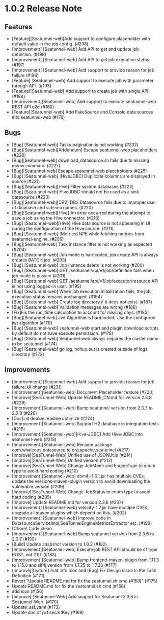 # 1.0.2 Release Note

## Features

- [Feature][Seatunnel-web]Add support to configure placeholder with default value in the job config. (#208)
- [Improvement] [Seatunnel-web] Add API to get and update job definition. (#198)
- [Improvement] [Seatunnel-web] Add API to get job execution status. (#197)
- [Improvement] [Seatunnel-web] Add support to provide reason for job failure (#196)
- [Feature] [Seatunnel-web] Add support to execute job with parameter through API. (#193)
- [Feature][Seatunnel-web] Add support to create job with single API. (#184)
- [Improvement][Seatunnel-web] Add support to execute seatunnel-web REST API e2e (#180)
- [Feature][Seatunnel-web] Add FakeSource and Console data sources into seatunnel-web (#176)

## Bugs
- [Bug] [Seatunnel-web] Tasks pagination is not working (#232)
- [Bug][Seatunnel-web][Addendum] Escape seatunnel-web placeholders (#228)
- [Bug][Seatunnel-web] download_datasource.sh fails due to missing mvnw command (#227)
- [Bug][Seatunnel-web] Escape seatunnel-web placeholders (#225)
- [Bug] [Seatunnel-web] [HiveJDBC] Duplicate columns are displayed in source (#221)
- [Bug][Seatunnel-web][Hive] Filter system databases (#222)
- [Bug] [Seatunnel-web] HiveJDBC should not be used as a sink datasource (#223)
- [Bug][Seatunnel-web][DB2] DB2 Datasource fails due to improper use of database and schema names. (#220)
- [Bug][Seatunnel-web][Hive] An error occurred during the attempt to save a job using the Hive connector. (#216)
- [Bug] [Seatunnel-web][Hive] Hive data source is not appearing in UI during the configuration of the Hive source. (#211)
- [Bug] [Seatunnel-web] [Metrics] NPE while fetching metrics from seatunnel-engine. (#206)
- [Bug][Seatunnel-web] Task instance filter is not working as expected (#204)
- [Bug] [Seatunnel-web] Job mode is hardcoded, job create API is always creates BATCH job. (#203)
- [Bug] [Seatunnel-web] Job instance delete is not working (#200)
- [Bug] [Seatunnel-web] GET /seatunnel/api/v1/job/definition fails when job mode is passed (#201)
- [Bug] [Seatunnel-web] GET /seatunnel/api/v1/job/executor/resource API is not using logged-in user. (#195)
- [Bug] [Seatunnel-web] When job execution initialization fails, the job execution status remains unchanged. (#194)
- [Bug] [Seatunnel-web] Create log directory if it does not exist. (#187)
- [Bug] [Seatunnel-web] Validation messages are wrong (#186)
- [Fix]Fix the run_time calculation to account for missing days. (#185)
- [Bug][Seatunnel-web] Jwt Algorithm is hardcoded. Use the configured jwt algorithm (#179)
- [Bug] [Seatunnel-web] seatunnel-web start and plugin download scripts by default do not have execute permission. (#178)
- [Bug] [Seatunnel-web] Seatunnel-web always requires the cluster name to be seatunnel (#174)
- [Bug] [Seatunnel-web] gc.log, nohup.out is created outside of logs directory (#172)

## Improvements
- [Improvement] [Seatunnel-web] Add support to provide reason for job failure: UI change (#231)
- [Improvement][Seatunnel-web] Document Placeholder feature (#230)
- [Improve][SeaTunnel-Web] Update README_CN.md for version 2.3.8 (#229)
- [Improvement][Seatunnel-web] Bump seatunnel version from 2.3.7 to 2.3.8 (#226)
- [Doc]init deploy readme optimize (#224)
- [Improvement][Seatunnel-web] Support H2 database in integration tests (#219)
- [Improvement][Seatunnel-web][Hive-JDBC] Add Hive-JDBC into seatunnel-web (#218)
- [Improvement][Seatunnel-web] Rename package com.whaleops.datasource to org.apache.seatunnel (#217)
- [Improve][SeaTunnel-Web] Unified use of JSONUtils (#214)
- [Improve][SeaTunnel-Web] Unified version (#212)
- [Improve][SeaTunnel-Web] Change JobMode and EngineType to enum type to avoid hard coding (#210)
- [Improvement][Seatunnel-web] dom4j-1.6.1.jar has multiple CVEs, update the versions-maven-plugin version to avoid downloading the vulnerable version (#209)
- [Improve][SeaTunnel-Web] Change JobStatus to enum type to avoid hard coding (#205)
- [Improve] Update README.md for version 2.3.8 (#207)
- [Improvement] [Seatunnel-web] velocity-1.7.jar have multiple CVEs, upgrade all maven plugins which depend on this. (#202)
- [Improvement] [Seatunnel-web] Improve code in DatasourceServiceImpl,SeaTunnelEngineMetricsExtractor etc. (#199)
- [Chore] Code clean
- [Improvement] [Seatunnel-web] Bump seatunnel version from 2.3.6 to 2.3.7 (#190)
- [Build] Update snapshot version to 1.0.2 (#182)
- [Improvement][Seatunnel-web] Execute job REST API should be of type POST, not GET (#183)
- [Improvement][Seatunnel-web] Bump frontend-maven-plugin from 1.11.3 to 1.15.0 and slf4j.version from 1.7.25 to 1.7.36 (#177)
- [Improve][feature] Add Info Icon and [Bug] Fix Design Issue In the Task Definition (#171)
- Revert "Update README.md for fix the seatunnel.sh cmd (#158)" (#175)
- Update README.md for fix the seatunnel.sh cmd (#158)
- add icon (#156)
- [Improve] [Seatunnel-Web] Add support for Seatunnel 2.3.6 in Seatunnel-Web. (#170)
- Update .asf.yaml (#173)
- Update doc of jwt.secretKey (#169)


